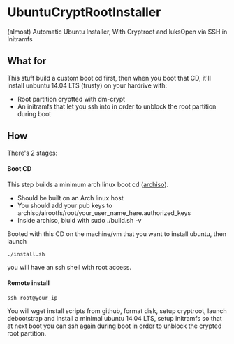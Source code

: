 # UbuntuCryptRootInstaller
(almost) Automatic Ubuntu Installer, With Cryptroot and luksOpen via SSH in Initramfs


## What for
This stuff build a custom boot cd first, then when you boot that CD, it'll 
install unbuntu 14.04 LTS (trusty) on your hardrive with:

*  Root partition cryptted with dm-crypt
*  An initramfs that let you ssh into in order to unblock the root partition
   during boot

## How

There's 2 stages:

#### Boot CD
This step builds a minimum arch linux boot cd ([archiso](https://wiki.archlinux.org/index.php/Archiso)).

*  Should be built on an Arch linux host
*  You should add your pub keys to archiso/airootfs/root/your_user_name_here.authorized_keys
*  Inside archiso, biuld with sudo ./build.sh -v

Booted with this CD on the machine/vm that you want to install ubuntu, then 
launch 
```
./install.sh
```
you will have
an ssh shell with root access.

#### Remote install
```
ssh root@your_ip
```
You will wget install scripts from github, format disk,
setup cryptroot, launch debootstrap and install a minimal ubuntu 14.04 LTS,
setup initramfs so that at next boot you can ssh again during boot in order
to unblock the crypted root partition.


